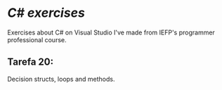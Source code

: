 # <em>C# exercises</em>
Exercises about C# on Visual Studio I've made from IEFP's programmer professional course.

## Tarefa 20:
Decision structs, loops and methods. 
